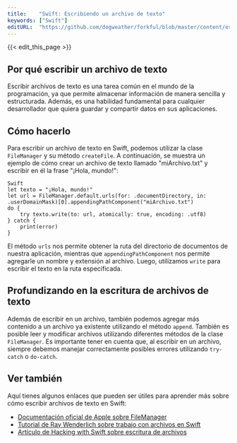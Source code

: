 ```yaml
---
title:    "Swift: Escribiendo un archivo de texto"
keywords: ["Swift"]
editURL:  "https://github.com/dogweather/forkful/blob/master/content/es/swift/writing-a-text-file.md"
---
```


{{< edit_this_page >}}

## Por qué escribir un archivo de texto

Escribir archivos de texto es una tarea común en el mundo de la programación, ya que permite almacenar información de manera sencilla y estructurada. Además, es una habilidad fundamental para cualquier desarrollador que quiera guardar y compartir datos en sus aplicaciones.

## Cómo hacerlo

Para escribir un archivo de texto en Swift, podemos utilizar la clase `FileManager` y su método `createFile`. A continuación, se muestra un ejemplo de cómo crear un archivo de texto llamado "miArchivo.txt" y escribir en él la frase "¡Hola, mundo!":

```
Swift
let texto = "¡Hola, mundo!"
let url = FileManager.default.urls(for: .documentDirectory, in: .userDomainMask)[0].appendingPathComponent("miArchivo.txt")
do {
    try texto.write(to: url, atomically: true, encoding: .utf8)
} catch {
    print(error)
}
```

El método `urls` nos permite obtener la ruta del directorio de documentos de nuestra aplicación, mientras que `appendingPathComponent` nos permite agregarle un nombre y extensión al archivo. Luego, utilizamos `write` para escribir el texto en la ruta especificada.

## Profundizando en la escritura de archivos de texto

Además de escribir en un archivo, también podemos agregar más contenido a un archivo ya existente utilizando el método `append`. También es posible leer y modificar archivos utilizando diferentes métodos de la clase `FileManager`. Es importante tener en cuenta que, al escribir en un archivo, siempre debemos manejar correctamente posibles errores utilizando `try-catch` o `do-catch`.

## Ver también

Aquí tienes algunos enlaces que pueden ser útiles para aprender más sobre cómo escribir archivos de texto en Swift:

- [Documentación oficial de Apple sobre FileManager](https://developer.apple.com/documentation/foundation/filemanager)
- [Tutorial de Ray Wenderlich sobre trabajo con archivos en Swift](https://www.raywenderlich.com/4974-saving-data-in-ios-12-with-core-data?utm_source=raywenderlich.com+Weekly&utm_campaign=8d1845ad6a-raywenderlich_com_Weekly_Issue_165&utm_medium=email&utm_term=0_83b6edc87f-8d1845ad6a-415822821)
- [Artículo de Hacking with Swift sobre escritura de archivos](https://www.hackingwithswift.com/example-code/system/how-to-read-and-write-strings-in-text-files)